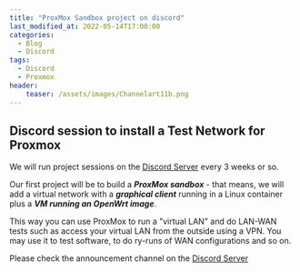 ```yaml
---
title: "ProxMox Sandbox project on discord"
last_modified_at: 2022-05-14T17:00:00
categories:
  - Blog
  - Discord
tags:
  - Discord
  - Proxmox
header:
    teaser: /assets/images/Channelart11b.png
---
```


## Discord session to install a Test Network for Proxmox

We will run project sessions on the <a href="https://discord.com/invite/DXnfBUG">Discord Server</a> every 3 weeks or so.

Our first project will be to build a ***ProxMox sandbox*** - that means, we will add a virtual network with a ***graphical client*** running in a Linux container plus a ***VM running an OpenWrt image***.

This way you can use ProxMox to run a "virtual LAN" and do LAN-WAN tests such as access your virtual LAN from the outside using a VPN. You may use it to test software, to do ry-runs of WAN configurations and so on.

Please check the announcement channel on the <a href="https://discord.com/invite/DXnfBUG">Discord Server</a>
